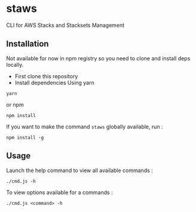 # staws
CLI for AWS Stacks and Stacksets Management

## Installation

Not available for now in npm registry so you need to clone and install deps locally.

- First clone this repository
- Install dependencies
Using yarn 
```
yarn
```
or npm
```
npm install 
```

If you want to make the command `staws` globally available, run :
```
npm install -g
```

## Usage

Launch the help command to view all available commands :
```
./cmd.js -h
```

To view options available for a commands :
```
./cmd.js <command> -h
```
